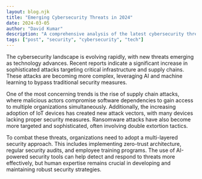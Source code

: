 ```yaml
---
layout: blog.njk
title: "Emerging Cybersecurity Threats in 2024"
date: 2024-03-05
author: "David Kumar"
description: "A comprehensive analysis of the latest cybersecurity threats and how organizations can protect themselves in an increasingly complex digital landscape."
tags: ["post", "security", "cybersecurity", "tech"]
---
```


The cybersecurity landscape is evolving rapidly, with new threats emerging as technology advances. Recent reports indicate a significant increase in sophisticated attacks targeting critical infrastructure and supply chains. These attacks are becoming more complex, leveraging AI and machine learning to bypass traditional security measures.

One of the most concerning trends is the rise of supply chain attacks, where malicious actors compromise software dependencies to gain access to multiple organizations simultaneously. Additionally, the increasing adoption of IoT devices has created new attack vectors, with many devices lacking proper security measures. Ransomware attacks have also become more targeted and sophisticated, often involving double extortion tactics.

To combat these threats, organizations need to adopt a multi-layered security approach. This includes implementing zero-trust architecture, regular security audits, and employee training programs. The use of AI-powered security tools can help detect and respond to threats more effectively, but human expertise remains crucial in developing and maintaining robust security strategies.
